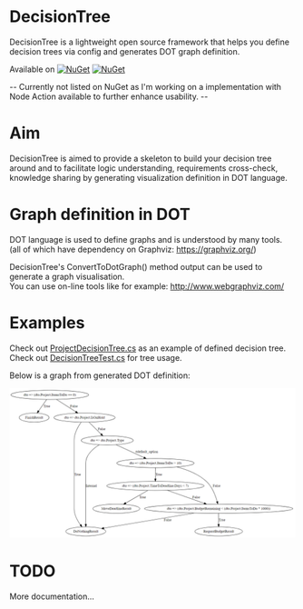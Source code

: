 # DecisionTree

DecisionTree is a lightweight open source framework that helps you define decision trees via config and generates DOT graph definition.<br>

Available on [![NuGet](https://img.shields.io/nuget/v/DecisionTree.svg)](https://www.nuget.org/packages/DecisionTree/) [![NuGet](https://img.shields.io/npm/l/express.svg)](https://github.com/Smrecz/DecisionTree/blob/master/LICENSE)<br>

-- Currently not listed on NuGet as I'm working on a implementation with Node Action available to further enhance usability. --

# Aim

DecisionTree is aimed to provide a skeleton to build your decision tree around and to facilitate logic understanding, requirements cross-check, knowledge sharing by generating visualization definition in DOT language.<br>

# Graph definition in DOT
DOT language is used to define graphs and is understood by many tools.<br>
(all of which have dependency on Graphviz: https://graphviz.org/)<br>

DecisionTree's ConvertToDotGraph() method output can be used to generate a graph visualisation.<br>
You can use on-line tools like for example: http://www.webgraphviz.com/<br>

# Examples
Check out [ProjectDecisionTree.cs](https://github.com/Smrecz/DecisionTree/blob/master/DecisionTree.Tests/Tree/ProjectDecisionTree.cs) as an example of defined decision tree.<br>
Check out [DecisionTreeTest.cs](https://github.com/Smrecz/DecisionTree/blob/master/DecisionTree.Tests/DecisionTreeTest.cs) for tree usage.<br>

Below is a graph from generated DOT definition:<br>

![ProjectDecisionTree Graph](https://github.com/Smrecz/DecisionTree/blob/master/ProjectDecisionTree.png)

# TODO
More documentation...
